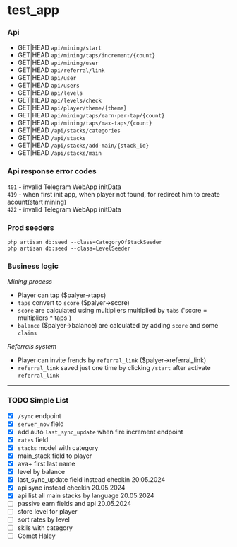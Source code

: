 # test_app

### Api

- GET|HEAD `api/mining/start`
- GET|HEAD `api/mining/taps/increment/{count}`
- GET|HEAD `api/mining/user`
- GET|HEAD `api/referral/link`
- GET|HEAD `api/user`
- GET|HEAD `api/users`
- GET|HEAD `api/levels`
- GET|HEAD `api/levels/check`
- GET|HEAD `api/player/theme/{theme}`
- GET|HEAD `api/mining/taps/earn-per-tap/{count}`
- GET|HEAD `api/mining/taps/max-taps/{count}`
- GET|HEAD `/api/stacks/categories`
- GET|HEAD `/api/stacks`
- GET|HEAD `/api/stacks/add-main/{stack_id}`
- GET|HEAD `/api/stacks/main`

### Api response error codes

`401` - invalid Telegram WebApp initData\
`419` - when first init app, when player not found, for redirect him to create acount(start mining)\
`422` - invalid Telegram WebApp initData

### Prod seeders
```shell
php artisan db:seed --class=CategoryOfStackSeeder
php artisan db:seed --class=LevelSeeder
```


### Business logic

*Mining process*
- Player can tap ($palyer->taps)
- `taps` convert to `score` ($palyer->score) 
- `score` are calculated using multipliers multiplied by `tabs` ('score = multipliers * taps')
- `balance` ($palyer->balance) are calculated by adding `score` and some `claims`

*Referrals system*
- Player can invite frends by `referral_link` ($palyer->referral_link)
- `referral_link` saved just one time by clicking `/start` after activate `referral_link`

<hr>

### TODO Simple List

- [x] `/sync` endpoint
- [x] `server_now` field
- [x] add auto `last_sync_update` when fire increment endpoint
- [x] `rates` field
- [x] `stacks` model with category
- [x] main_stack field to player
- [x] ava+ first last name
- [x] level by balance
- [x] last_sync_update field instead checkin 	20.05.2024
- [x] api sync instead checkin					20.05.2024
- [x] api list all main stacks by language 		20.05.2024
- [ ] passive earn fields and api				20.05.2024
- [ ] store level for player
- [ ] sort rates by level
- [ ] skils with category
- [ ] Comet Haley
